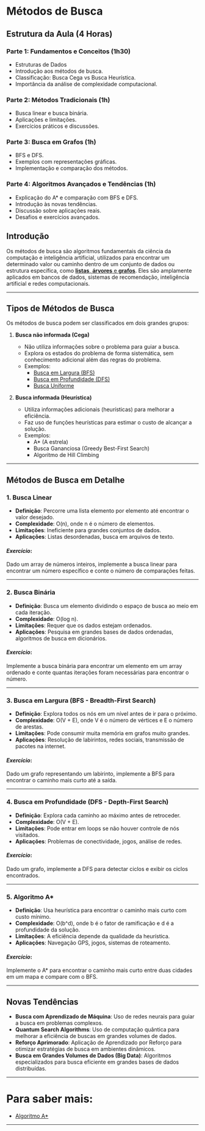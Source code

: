 # Métodos de Busca

## Estrutura da Aula (4 Horas)

### Parte 1: Fundamentos e Conceitos (1h30)
- Estruturas de Dados
- Introdução aos métodos de busca.
- Classificação: Busca Cega vs Busca Heurística.
- Importância da análise de complexidade computacional.

### Parte 2: Métodos Tradicionais (1h)
- Busca linear e busca binária.
- Aplicações e limitações.
- Exercícios práticos e discussões.

### Parte 3: Busca em Grafos (1h)
- BFS e DFS.
- Exemplos com representações gráficas.
- Implementação e comparação dos métodos.

### Parte 4: Algoritmos Avançados e Tendências (1h)
- Explicação do A* e comparação com BFS e DFS.
- Introdução às novas tendências.
- Discussão sobre aplicações reais.
- Desafios e exercícios avançados.


## Introdução
Os métodos de busca são algoritmos fundamentais da ciência da computação e inteligência artificial, utilizados para encontrar um determinado valor ou caminho dentro de um conjunto de dados ou estrutura específica, como [**listas**, **árvores** e **grafos**](Topico_2%20-%20EstruturaDados.md). Eles são amplamente aplicados em bancos de dados, sistemas de recomendação, inteligência artificial e redes computacionais.

---

## Tipos de Métodos de Busca
Os métodos de busca podem ser classificados em dois grandes grupos:

1. **Busca não informada (Cega)**
   - Não utiliza informações sobre o problema para guiar a busca.
   - Explora os estados do problema de forma sistemática, sem conhecimento adicional além das regras do problema.
   - Exemplos: 
     - [Busca em Largura (BFS)](Topico_2%20-%20BFS.md)
     - [Busca em Profundidade (DFS)](./Topico_2%20-%20DFS.md)
     - [Busca Uniforme](./Topico_2%20-%20BuscaUniforme.md)


2. **Busca informada (Heurística)**
   - Utiliza informações adicionais (heurísticas) para melhorar a eficiência.
   - Faz uso de funções heurísticas para estimar o custo de alcançar a solução.
   - Exemplos:
     - A* (A estrela)
     - Busca Gananciosa (Greedy Best-First Search)
     - Algoritmo de Hill Climbing

---

## Métodos de Busca em Detalhe

### 1. Busca Linear
- **Definição**: Percorre uma lista elemento por elemento até encontrar o valor desejado.
- **Complexidade**: O(n), onde n é o número de elementos.
- **Limitações**: Ineficiente para grandes conjuntos de dados.
- **Aplicações**: Listas desordenadas, busca em arquivos de texto.

#### *Exercício*:
Dado um array de números inteiros, implemente a busca linear para encontrar um número específico e conte o número de comparações feitas.

---

### 2. Busca Binária
- **Definição**: Busca um elemento dividindo o espaço de busca ao meio em cada iteração.
- **Complexidade**: O(log n).
- **Limitações**: Requer que os dados estejam ordenados.
- **Aplicações**: Pesquisa em grandes bases de dados ordenadas, algoritmos de busca em dicionários.

####  *Exercício*:
Implemente a busca binária para encontrar um elemento em um array ordenado e conte quantas iterações foram necessárias para encontrar o número.

---

### 3. Busca em Largura (BFS - Breadth-First Search)
- **Definição**: Explora todos os nós em um nível antes de ir para o próximo.
- **Complexidade**: O(V + E), onde V é o número de vértices e E o número de arestas.
- **Limitações**: Pode consumir muita memória em grafos muito grandes.
- **Aplicações**: Resolução de labirintos, redes sociais, transmissão de pacotes na internet.

####  *Exercício*:
Dado um grafo representando um labirinto, implemente a BFS para encontrar o caminho mais curto até a saída.

---

### 4. Busca em Profundidade (DFS - Depth-First Search)
- **Definição**: Explora cada caminho ao máximo antes de retroceder.
- **Complexidade**: O(V + E).
- **Limitações**: Pode entrar em loops se não houver controle de nós visitados.
- **Aplicações**: Problemas de conectividade, jogos, análise de redes.

####  *Exercício*:
Dado um grafo, implemente a DFS para detectar ciclos e exibir os ciclos encontrados.

---

### 5. Algoritmo A*
- **Definição**: Usa heurística para encontrar o caminho mais curto com custo mínimo.
- **Complexidade**: O(b^d), onde b é o fator de ramificação e d é a profundidade da solução.
- **Limitações**: A eficiência depende da qualidade da heurística.
- **Aplicações**: Navegação GPS, jogos, sistemas de roteamento.

####  *Exercício*:
Implemente o A* para encontrar o caminho mais curto entre duas cidades em um mapa e compare com o BFS.

---

## Novas Tendências
- **Busca com Aprendizado de Máquina**: Uso de redes neurais para guiar a busca em problemas complexos.
- **Quantum Search Algorithms**: Uso de computação quântica para melhorar a eficiência de buscas em grandes volumes de dados.
- **Reforço Aprimorado**: Aplicação de Aprendizado por Reforço para otimizar estratégias de busca em ambientes dinâmicos.
- **Busca em Grandes Volumes de Dados (Big Data)**: Algoritmos especializados para busca eficiente em grandes bases de dados distribuídas.

---

# Para saber mais:

- [Algoritmo A*](https://www.datacamp.com/pt/tutorial/a-star-algorithm)
---